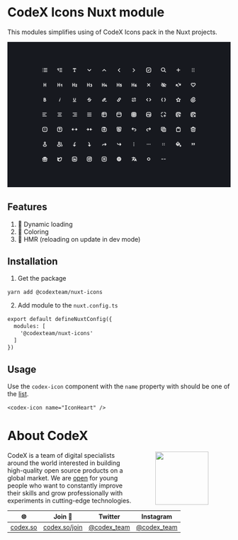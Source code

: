 # CodeX Icons Nuxt module

This modules simplifies using of CodeX Icons pack in the Nuxt projects.

[![codex-icons-nuxt](./../../showcase.png "codex-icons showcase")](https://github.com/codex-team/icons/tree/master/packages/nuxt)

## Features

1. 💖 Dynamic loading
2. 💝 Coloring
3. 💞 HMR (reloading on update in dev mode)

## Installation

1. Get the package

```
yarn add @codexteam/nuxt-icons
```

2. Add module to the `nuxt.config.ts`

```
export default defineNuxtConfig({
  modules: [
    '@codexteam/nuxt-icons'
  ]
})
```

## Usage

Use the `codex-icon` component with the `name` property with should be one of the [list](https://github.com/codex-team/icons#list-of-icons).

```vue
<codex-icon name="IconHeart" />
```

# About CodeX

<img align="right" width="120" height="120" src="https://codex.so/public/app/img/codex-logo.svg" hspace="50">

CodeX is a team of digital specialists around the world interested in building high-quality open source products on a global market. We are [open](https://codex.so/join) for young people who want to constantly improve their skills and grow professionally with experiments in cutting-edge technologies.

| 🌐 | Join  👋  | Twitter | Instagram |
| -- | -- | -- | -- |
| [codex.so](https://codex.so) | [codex.so/join](https://codex.so/join) |[@codex_team](http://twitter.com/codex_team) | [@codex_team](http://instagram.com/codex_team/) |

